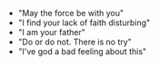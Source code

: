 * "May the force be with you"
* "I find your lack of faith disturbing"
* "I am your father"
* "Do or do not. There is no try"
* "I've god a bad feeling about this"

